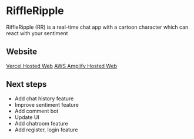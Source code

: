 # RiffleRipple

RiffleRipple (RR) is a real-time chat app with a cartoon character which can react with your sentiment 

## Website
[Vercel Hosted Web](https://riffle-ripple.vercel.app/)
[AWS Amplify Hosted Web](https://main.d22tvqu5fsq43v.amplifyapp.com/)

## Next steps
* Add chat history feature
* Improve sentiment feature
* Add comment bot
* Update UI
* Add chatroom feature
* Add register, login feature
